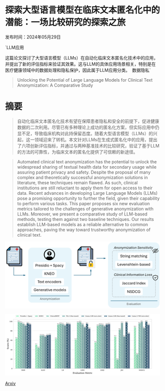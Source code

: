 # 探索大型语言模型在临床文本匿名化中的潜能：一场比较研究的探索之旅

发布时间：2024年05月29日

`LLM应用

这篇论文探讨了大型语言模型（LLMs）在自动化临床文本匿名化技术中的应用，并提出了新的评估指标来验证其效果。这与LLM的具体应用场景相关，特别是在医疗健康领域中的数据处理和隐私保护，因此属于LLM应用分类。` `数据隐私`

> Unlocking the Potential of Large Language Models for Clinical Text Anonymization: A Comparative Study

# 摘要

> 自动化临床文本匿名化技术有望在保障患者隐私和安全的前提下，促进健康数据的二次利用。尽管已有多种理论上成功的匿名化方案，但实际应用中仍显不足，导致临床机构对此持保留态度。随着大型语言模型（LLMs）的兴起，这一领域迎来了转机。本文针对LLMs在生成式匿名化中的应用，提出了六项创新评估指标，并通过与两种基准技术的比较研究，验证了基于LLM的方法的可靠性，为临床文本的匿名化提供了可信赖的新途径。

> Automated clinical text anonymization has the potential to unlock the widespread sharing of textual health data for secondary usage while assuring patient privacy and safety. Despite the proposal of many complex and theoretically successful anonymization solutions in literature, these techniques remain flawed. As such, clinical institutions are still reluctant to apply them for open access to their data. Recent advances in developing Large Language Models (LLMs) pose a promising opportunity to further the field, given their capability to perform various tasks. This paper proposes six new evaluation metrics tailored to the challenges of generative anonymization with LLMs. Moreover, we present a comparative study of LLM-based methods, testing them against two baseline techniques. Our results establish LLM-based models as a reliable alternative to common approaches, paving the way toward trustworthy anonymization of clinical text.

![探索大型语言模型在临床文本匿名化中的潜能：一场比较研究的探索之旅](../../../paper_images/2406.00062/pipeline_paper_acl.png)

![探索大型语言模型在临床文本匿名化中的潜能：一场比较研究的探索之旅](../../../paper_images/2406.00062/x1.png)

[Arxiv](https://arxiv.org/abs/2406.00062)